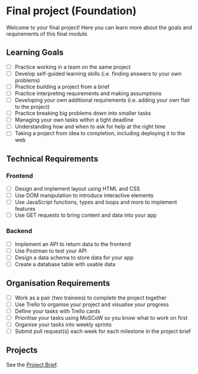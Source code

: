 # Final project (Foundation)

Welcome to your final project! Here you can learn more about the goals and requirements of this final module.

## Learning Goals

- [ ] Practice working in a team on the same project
- [ ] Develop self-guided learning skills (i.e. finding answers to your own problems)
- [ ] Practice building a project from a brief
- [ ] Practice interpreting requirements and making assumptions
- [ ] Developing your own additional requirements (i.e. adding your own flair to the project)
- [ ] Practice breaking big problems down into smaller tasks
- [ ] Managing your own tasks within a tight deadline
- [ ] Understanding how and when to ask for help at the right time
- [ ] Taking a project from idea to completion, including deploying it to the web

## Technical Requirements

### Frontend

- [ ] Design and implement layout using HTML and CSS
- [ ] Use DOM manipulation to introduce interactive elements
- [ ] Use JavaScript functions, types and loops and more to implement features
- [ ] Use GET requests to bring content and data into your app

### Backend

- [ ] Implement an API to return data to the frontend
- [ ] Use Postman to test your API
- [ ] Design a data schema to store data for your app
- [ ] Create a database table with usable data

## Organisation Requirements

- [ ] Work as a pair (two trainees) to complete the project together
- [ ] Use Trello to organise your project and visualise your progress
- [ ] Define your tasks with Trello cards
- [ ] Prioritise your tasks using MoSCoW so you know what to work on first
- [ ] Organise your tasks into weekly sprints
- [ ] Submit pull request(s) each week for each milestone in the project brief

## Projects

See the [Project Brief](./project-brief.md).
